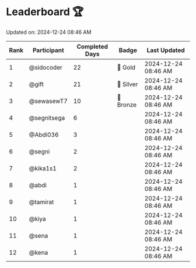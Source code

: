 # Leaderboard 🏆

Updated on: 2024-12-24 08:46 AM

| Rank | Participant       | Completed Days | Badge      | Last Updated         |
|------|-------------------|----------------|------------|----------------------|
| 1    | @sidocoder        | 22             | 🏅 Gold     | 2024-12-24 08:46 AM |
| 2    | @gift             | 21             | 🥈 Silver   | 2024-12-24 08:46 AM |
| 3    | @sewasewT7        | 10             | 🥉 Bronze   | 2024-12-24 08:46 AM |
| 4    | @segnitsega       | 6              |            | 2024-12-24 08:46 AM |
| 5    | @Abdi036          | 3              |            | 2024-12-24 08:46 AM |
| 6    | @segni            | 2              |            | 2024-12-24 08:46 AM |
| 7    | @kika1s1          | 2              |            | 2024-12-24 08:46 AM |
| 8    | @abdi             | 1              |            | 2024-12-24 08:46 AM |
| 9    | @tamirat          | 1              |            | 2024-12-24 08:46 AM |
| 10   | @kiya             | 1              |            | 2024-12-24 08:46 AM |
| 11   | @sena             | 1              |            | 2024-12-24 08:46 AM |
| 12   | @kena             | 1              |            | 2024-12-24 08:46 AM |
